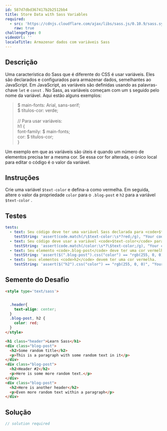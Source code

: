 ```yaml
---
id: 587d7dbd367417b2b2512bb4
title: Store Data with Sass Variables
required:
  - src: 'https://cdnjs.cloudflare.com/ajax/libs/sass.js/0.10.9/sass.sync.min.js'
    raw: true
challengeType: 0
videoUrl: ''
localeTitle: Armazenar dados com variáveis ​​Sass
---
```


## Descrição
<section id="description"> Uma característica do Sass que é diferente do CSS é usar variáveis. Eles são declarados e configurados para armazenar dados, semelhantes ao JavaScript. Em JavaScript, as variáveis ​​são definidas usando as palavras-chave <code>let</code> e <code>const</code> . No Sass, as variáveis ​​começam com um <code>$</code> seguido pelo nome da variável. Aqui estão alguns exemplos: <blockquote> $ main-fonts: Arial, sans-serif; <br> $ títulos-cor: verde; <br><br> // Para usar variáveis: <br> h1 { <br> font-family: $ main-fonts; <br> cor: $ títulos-cor; <br> } </blockquote> Um exemplo em que as variáveis ​​são úteis é quando um número de elementos precisa ter a mesma cor. Se essa cor for alterada, o único local para editar o código é o valor da variável. </section>

## Instruções
<section id="instructions"> Crie uma variável <code>$text-color</code> e defina-a como vermelha. Em seguida, altere o valor da propriedade <code>color</code> para o <code>.blog-post</code> e <code>h2</code> para a variável <code>$text-color</code> . </section>

## Testes
<section id='tests'>

```yml
tests:
  - text: Seu código deve ter uma variável Sass declarada para <code>$text-color</code> com um valor de vermelho.
    testString: 'assert(code.match(/\$text-color:\s*?red;/g), "Your code should have a Sass variable declared for <code>$text-color</code> with a value of red.");'
  - text: Seu código deve usar a variável <code>$text-color</code> para alterar a <code>color</code> dos <code>.blog-post</code> e <code>h2</code> .
    testString: 'assert(code.match(/color:\s*?\$text-color;/g), "Your code should use the <code>$text-color</code> variable to change the <code>color</code> for the <code>.blog-post</code> and <code>h2</code> items.");'
  - text: Seu elemento <code>.blog-post</code> deve ter uma cor vermelha.
    testString: 'assert($(".blog-post").css("color") == "rgb(255, 0, 0)", "Your <code>.blog-post</code> element should have a </code>color</code> of red.");'
  - text: Seus elementos <code>h2</code> devem ter uma cor vermelha.
    testString: 'assert($("h2").css("color") == "rgb(255, 0, 0)", "Your <code>h2</code> elements should have a </code>color</code> of red.");'

```

</section>

## Semente do Desafio
<section id='challengeSeed'>

<div id='html-seed'>

```html
<style type='text/sass'>


  .header{
    text-align: center;
  }
  .blog-post, h2 {
    color: red;
  }
</style>

<h1 class="header">Learn Sass</h1>
<div class="blog-post">
  <h2>Some random title</h2>
  <p>This is a paragraph with some random text in it</p>
</div>
<div class="blog-post">
  <h2>Header #2</h2>
  <p>Here is some more random text.</p>
</div>
<div class="blog-post">
  <h2>Here is another header</h2>
  <p>Even more random text within a paragraph</p>
</div>

```

</div>



</section>

## Solução
<section id='solution'>

```js
// solution required
```
</section>
